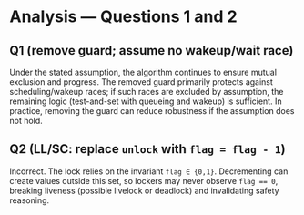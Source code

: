 # Analysis — Questions 1 and 2

## Q1 (remove guard; assume no wakeup/wait race)
Under the stated assumption, the algorithm continues to ensure mutual exclusion and progress. The removed guard primarily protects against scheduling/wakeup races; if such races are excluded by assumption, the remaining logic (test-and-set with queueing and wakeup) is sufficient. In practice, removing the guard can reduce robustness if the assumption does not hold.

## Q2 (LL/SC: replace `unlock` with `flag = flag - 1`)
Incorrect. The lock relies on the invariant `flag ∈ {0,1}`. Decrementing can create values outside this set, so lockers may never observe `flag == 0`, breaking liveness (possible livelock or deadlock) and invalidating safety reasoning.
